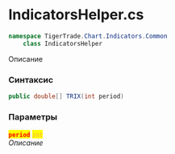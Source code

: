 
# IndicatorsHelper.cs
```csharp
namespace TigerTrade.Chart.Indicators.Common  
    class IndicatorsHelper
```

Описание

### Синтаксис
```csharp
public double[] TRIX(int period)
```

### Параметры  
<mark style="color:red;">**`period`**</mark> <mark style="color: rgb(255, 166, 87);">`int`</mark>  
 *Описание*  
  

                    
                    